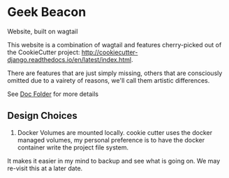# Geek Beacon


Website, built on wagtail

This website is a combination of wagtail and features cherry-picked out of the CookieCutter project: http://cookiecutter-django.readthedocs.io/en/latest/index.html.

There are features that are just simply missing, others that are consciously omitted due to a vairety of reasons, we'll call them artistic differences. 

See  [Doc Folder](doc/) for more details


## Design Choices

1. Docker Volumes are mounted locally.  cookie cutter uses the docker managed volumes, my personal preference is to have the docker container write the project file system. 

It makes it easier in my mind to backup and see what is going on. We may re-visit this at a later date. 

